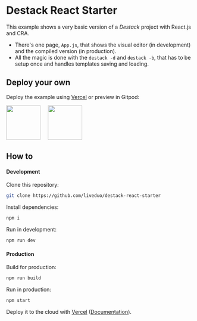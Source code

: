 # Destack React Starter

This example shows a very basic version of a *Destack* project with React.js and CRA. 

- There's one page, `App.js`, that shows the visual editor (in development) and the compiled version (in production). 
- All the magic is done with the `destack -d` and `destack -b`, that has to be setup once and handles templates saving and loading.

## Deploy your own

Deploy the example using [Vercel](https://vercel.com) or preview in Gitpod:

[<img src="https://raw.githubusercontent.com/LiveDuo/destack/main/assets/deploy/vercel_big.png" width="92">](https://vercel.com/new/git/external?repository-url=https://github.com/LiveDuo/destack-react-starter&project-name=destack-react-starter&repository-name=destack-react-starter)
&nbsp;&nbsp;&nbsp;
[<img src="https://raw.githubusercontent.com/LiveDuo/destack/main/assets/deploy/gitpod_big.png" width="92">](https://gitpod.io/#https://github.com/LiveDuo/destack-react-starter)


## How to

#### Development

Clone this repository:
```sh
git clone https://github.com/liveduo/destack-react-starter
```
Install dependencies:
```sh
npm i
```
Run in development:
```sh
npm run dev
```

#### Production

Build for production:
```sh
npm run build
```
Run in production:
```sh
npm start
```

Deploy it to the cloud with [Vercel](https://vercel.com/new) ([Documentation](https://nextjs.org/docs/deployment)).
